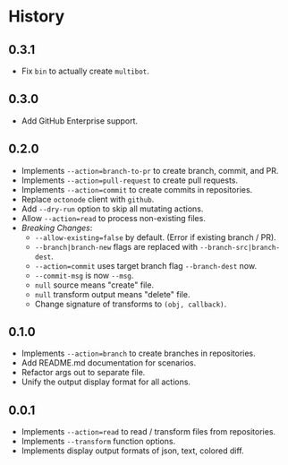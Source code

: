History
=======

## 0.3.1

* Fix `bin` to actually create `multibot`.

## 0.3.0

* Add GitHub Enterprise support.

## 0.2.0

* Implements `--action=branch-to-pr` to create branch, commit, and PR.
* Implements `--action=pull-request` to create pull requests.
* Implements `--action=commit` to create commits in repositories.
* Replace `octonode` client with `github`.
* Add `--dry-run` option to skip all mutating actions.
* Allow `--action=read` to process non-existing files.
* _Breaking Changes_:
    * `--allow-existing=false` by default. (Error if existing branch / PR).
    * `--branch|branch-new` flags are replaced with `--branch-src|branch-dest`.
    * `--action=commit` uses target branch flag `--branch-dest` now.
    * `--commit-msg` is now `--msg`.
    * `null` source means "create" file.
    * `null` transform output means "delete" file.
    * Change signature of transforms to `(obj, callback)`.

## 0.1.0

* Implements `--action=branch` to create branches in repositories.
* Add README.md documentation for scenarios.
* Refactor args out to separate file.
* Unify the output display format for all actions.

## 0.0.1

* Implements `--action=read` to read / transform files from repositories.
* Implements `--transform` function options.
* Implements display output formats of json, text, colored diff.

